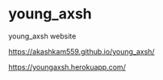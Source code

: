# young_axsh
young_axsh website

https://akashkam559.github.io/young_axsh/ 

https://youngaxsh.herokuapp.com/
